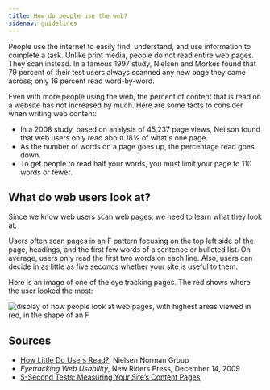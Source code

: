 ```yaml
---
title: How do people use the web?
sidenav: guidelines
---
```


People use the internet to easily find, understand, and use information to complete a task. Unlike print media, people do not read entire web pages. They scan instead. In a famous 1997 study, Nielsen and Morkes found that 79 percent of their test users always scanned any new page they came across; only 16 percent read word-by-word.

Even with more people using the web, the percent of content that is read on a website has not increased by much. Here are some facts to consider when writing web content:

- In a 2008 study, based on analysis of 45,237 page views, Neilson found that web users only read about 18% of what's one page.
- As the number of words on a page goes up, the percentage read goes down.
- To get people to read half your words, you must limit your page to 110 words or fewer.

## What do web users look at?

Since we know web users scan web pages, we need to learn what they look at.

Users often scan pages in an F pattern focusing on the top left side of the page, headings, and the first few words of a sentence or bulleted list. On average, users only read the first two words on each line. Also, users can decide in as little as five seconds whether your site is useful to them.

Here is an image of one of the eye tracking pages. The red shows where the user looked the most:

![display of how people look at web pages, with highest areas viewed in red, in the shape of an F](#level#graphics/f-pattern.JPG)

## Sources

- [How Little Do Users Read?](https://www.nngroup.com/articles/how-little-do-users-read/), Nielsen Norman Group
- _Eyetracking Web Usability_, New Riders Press, December 14, 2009
- [5-Second Tests: Measuring Your Site’s Content Pages](https://articles.uie.com/five_second_test/),
